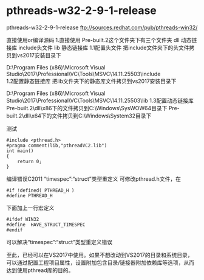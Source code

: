 # pthreads-w32-2-9-1-release
pthreads-w32-2-9-1-release  ftp://sources.redhat.com/pub/pthreads-win32/

直接使用or编译源码
1.直接使用
Pre-built.2这个文件夹下有三个文件夹
dll 动态链接库
include头文件
lib 静态链接库
1.1配置头文件
把include文件夹下的头文件拷贝到vs2017安装目录下

D:\Program Files (x86)\Microsoft Visual Studio\2017\Professional\VC\Tools\MSVC\14.11.25503\include\
1.2配置静态链接库
把lib文件夹下的静态库文件拷贝到vs2017安装目录下

D:\Program Files (x86)\Microsoft Visual Studio\2017\Professional\VC\Tools\MSVC\14.11.25503\lib
1.3配置动态链接库
Pre-built.2\dll\x86下的文件拷贝到C:\Windows\SysWOW64目录下 
Pre-built.2\dll\x64下的文件拷贝到C:\Windows\System32目录下

测试
```
#include <pthread.h>
#pragma comment(lib,"pthreadVC2.lib")
int main()
{
    return 0;
}
```
编译错误C2011 “timespec”:“struct”类型重定义
可修改pthread.h文件，在
```
#if !defined( PTHREAD_H )
#define PTHREAD_H
```
下面加上一行宏定义
```
#ifdef WIN32
#define  HAVE_STRUCT_TIMESPEC
#endif
```
可以解决“timespec”:“struct”类型重定义错误

至此，已经可以在VS2017中使用。如果不想改动到VS2017的目录和系统目录，可以通过配置工程项目属性，设置附加包含目录/链接器附加依赖库等选项，从而达到使用pthread库的目的。
